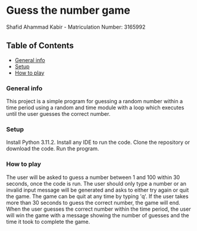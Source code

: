 # Guess the number game
Shafid Ahammad Kabir -
Matriculation Number: 3165992

## Table of Contents
* [General info](#general-info)
* [Setup](#setup)
* [How to play](#how-to-play)


### General info
This project is a simple program for guessing a random number within a time period using a random and time module with a loop which executes until the user guesses the correct number.

### Setup
Install Python 3.11.2.
Install any IDE to run the code.
Clone the repository or download the code.
Run the program.


### How to play

The user will be asked to guess a number between 1 and 100 within 30 seconds, once the code is run. The user should only type a number or an invalid input message will be generated and asks to either try again or quit the game. The game can be quit at any time by typing 'q'. 
If the user takes more than 30 seconds to guess the correct number, the game will end. 
When the user guesses the correct number within the time period, the user will win the game with a message showing the number of guesses and the time it took to complete the game.
